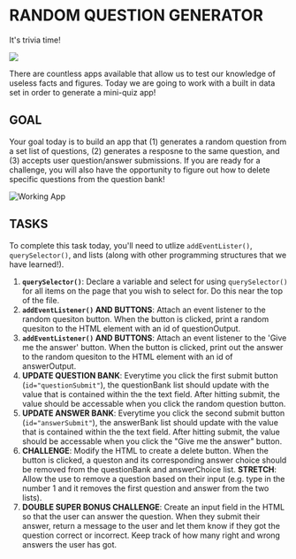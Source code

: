 RANDOM QUESTION GENERATOR
=================
It's trivia time!

![](https://media.giphy.com/media/C9EdMKeLbb80dv4OVI/giphy.gif)

There are countless apps available that allow us to test our knowledge of useless facts and figures. Today we are going to work with a built in data set in order to generate a mini-quiz app!

GOAL
------------
Your goal today is to build an app that (1) generates a random question from a set list of questions, (2) generates a resposne to the same question, and (3) accepts user question/answer submissions. If you are ready for a challenge, you will also have the opportunity to figure out how to delete specific questions from the question bank! 

![Working App]()

TASKS
------------
To complete this task today, you'll need to utlize `addEventLister()`, `querySelector()`, and lists (along with other programming structures that we have learned!).
1. **`querySelector()`**: Declare a variable and select for using `querySelector()` for all items on the page that you wish to select for. Do this near the top of the file.
2. **`addEventListener()` AND BUTTONS**: Attach an event listener to the random quesiton button. When the button is clicked, print a random quesiton to the HTML element with an id of questionOutput.
3. **`addEventListener()` AND BUTTONS**: Attach an event listener to the 'Give me the answer' button. When the button is clicked, print out the answer to the random quesiton to the HTML element with an id of answerOutput.
4. **UPDATE QUESTION BANK**: Everytime you click the first submit button (`id="questionSubmit"`), the questionBank list should update with the value that is contained within the the text field. After hitting submit, the value should be accessable when you click the random question button.
5. **UPDATE ANSWER BANK**: Everytime you click the second submit button (`id="answerSubmit"`), the answerBank list should update with the value that is contained within the the text field. After hitting submit, the value should be accessable when you click the "Give me the answer" button.
6. **CHALLENGE**: Modify the HTML to create a delete button. When the button is clicked, a queston and its corresponding answer choice should be removed from the questionBank and answerChoice list. **STRETCH**: Allow the use to remove a question based on their input (e.g. type in the number 1 and it removes the first question and answer from the two lists).
7. **DOUBLE SUPER BONUS CHALLENGE**: Create an input field in the HTML so that the user can answer the question. When they submit their answer, return a message to the user and let them know if they got the question correct or incorrect. Keep track of how many right and wrong answers the user has got. 
